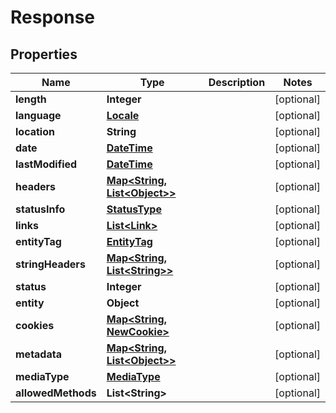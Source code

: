 
# Response

## Properties
Name | Type | Description | Notes
------------ | ------------- | ------------- | -------------
**length** | **Integer** |  |  [optional]
**language** | [**Locale**](Locale.md) |  |  [optional]
**location** | **String** |  |  [optional]
**date** | [**DateTime**](DateTime.md) |  |  [optional]
**lastModified** | [**DateTime**](DateTime.md) |  |  [optional]
**headers** | [**Map&lt;String, List&lt;Object&gt;&gt;**](List.md) |  |  [optional]
**statusInfo** | [**StatusType**](StatusType.md) |  |  [optional]
**links** | [**List&lt;Link&gt;**](Link.md) |  |  [optional]
**entityTag** | [**EntityTag**](EntityTag.md) |  |  [optional]
**stringHeaders** | [**Map&lt;String, List&lt;String&gt;&gt;**](List.md) |  |  [optional]
**status** | **Integer** |  |  [optional]
**entity** | **Object** |  |  [optional]
**cookies** | [**Map&lt;String, NewCookie&gt;**](NewCookie.md) |  |  [optional]
**metadata** | [**Map&lt;String, List&lt;Object&gt;&gt;**](List.md) |  |  [optional]
**mediaType** | [**MediaType**](MediaType.md) |  |  [optional]
**allowedMethods** | **List&lt;String&gt;** |  |  [optional]



